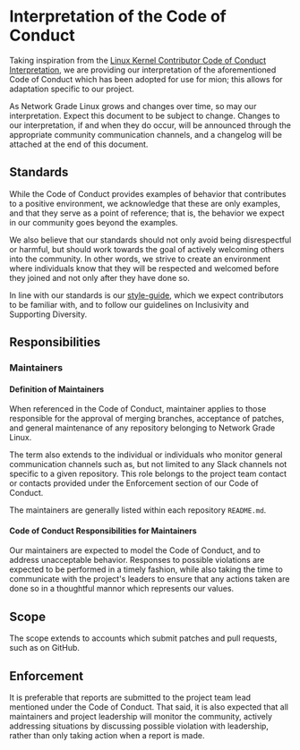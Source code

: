 
# Interpretation of the Code of Conduct

Taking inspiration from the [Linux Kernel Contributor Code of Conduct Interpretation](https://www.kernel.org/doc/html/latest/process/code-of-conduct-interpretation.html#code-of-conduct-interpretation),
we are providing our interpretation of the aforementioned Code of Conduct which
has been adopted for use for mion; this allows for
adaptation specific to our project.

As Network Grade Linux grows and changes over time, so may our interpretation.
Expect this document to be subject to change. Changes to our
interpretation, if and when they do occur, will be announced through the
appropriate community communication channels, and a changelog will be attached
at the end of this document.

## Standards

While the Code of Conduct provides examples of behavior that contributes to a
positive environment, we acknowledge that these are only examples, and that they
serve as a point of reference; that is, the behavior we expect in our community
goes beyond the examples.

We also believe that our standards should not only avoid being disrespectful or
harmful, but should work towards the goal of actively welcoming others into the
community. In other words, we strive to create an environment where individuals
know that they will be respected and welcomed before they joined and not only
after they have done so.

In line with our standards is our
[style-guide](https://github.com/NetworkGradeLinux/mion-docs/wiki/Style-and-Communication-Guide),
which we expect contributors to be familiar with, and to follow our guidelines
on Inclusivity and Supporting Diversity.

## Responsibilities

### Maintainers

#### Definition of Maintainers

When referenced in the Code of Conduct, maintainer applies to those
responsible for the approval of merging branches, acceptance of patches, and
general maintenance of any repository belonging to Network Grade Linux.

The term also extends to the individual or individuals who monitor general
communication channels such as, but not limited to any Slack channels not
specific to a given repository. This role belongs to the project team contact
or contacts provided under the Enforcement section of our Code of Conduct.

The maintainers are generally listed within each repository `README.md`.

#### Code of Conduct Responsibilities for Maintainers

Our maintainers are expected to model the Code of Conduct, and to address
unacceptable behavior. Responses to possible violations are expected to be
performed in a timely fashion, while also taking the time to communicate with the
project's leaders to ensure that any actions taken are done so in a thoughtful
mannor which represents our values.

## Scope

The scope extends to accounts which submit patches and pull requests, such as on
GitHub.

## Enforcement

It is preferable that reports are submitted to the project team lead mentioned
under the Code of Conduct. That said, it is also expected that all maintainers
and project leadership will monitor the community, actively addressing
situations by discussing possible violation with leadership, rather than only
taking action when a report is made.
